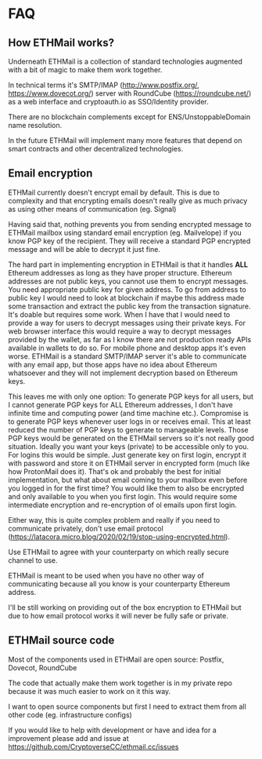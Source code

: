 # FAQ

## How ETHMail works?

Underneath ETHMail is a collection of standard technologies augmented with a bit of magic to make them work together.

In technical terms it's SMTP/IMAP (http://www.postfix.org/, https://www.dovecot.org/) server with RoundCube (https://roundcube.net/) as a web interface and cryptoauth.io as SSO/Identity provider.

There are no blockchain complements except for ENS/UnstoppableDomain name resolution.

In the future ETHMail will implement many more features that depend on smart contracts and other decentralized technologies.

## Email encryption

ETHMail currently doesn't encrypt email by default. This is due to complexity and that encrypting emails doesn't really give as much privacy as using other means of communication (eg. Signal)

Having said that, nothing prevents you from sending encrypted message to ETHMail mailbox using standard email encryption (eg. Mailvelope) if you know PGP key of the recipient. They will receive a standard PGP encrypted message and will be able to decrypt it just fine.

The hard part in implementing encryption in ETHMail is that it handles **ALL** Ethereum addresses as long as they have proper structure. Ethereum addresses are not public keys, you cannot use them to encrypt messages. You need appropriate public key for given address. To go from address to public key I would need to look at blockchain if maybe this address made some transaction and extract the public key from the transaction signature. It's doable but requires some work. When I have that I would need to provide a way for users to decrypt messages using their private keys. For web browser interface this would require a way to decrypt messages provided by the wallet, as far as I know there are not production ready APIs available in wallets to do so.
For mobile phone and desktop apps it's even worse. ETHMail is a standard SMTP/IMAP server it's able to communicate with any email app, but those apps have no idea about Ethereum whatsoever and they will not implement decryption based on Ethereum keys.

This leaves me with only one option: To generate PGP keys for all users, but I cannot generate PGP keys for ALL Ethereum addresses, I don't have infinite time and computing power (and time machine etc.).
Compromise is to generate PGP keys whenever user logs in or receives email. This at least reduced the number of PGP keys to generate to manageable levels.
Those PGP keys would be generated on the ETHMail servers so it's not really good situation. Ideally you want your keys (private) to be accessible only to you. For logins this would be simple. Just generate key on first login, encrypt it with password and store it on ETHMail server in encrypted form (much like how ProtonMail does it). That's ok and probably the best for initial implementation, but what about email coming to your mailbox even before you logged in for the first time? You would like them to also be encrypted and only available to you when you first login. This would require some intermediate encryption and re-encryption of ol emails upon first login.

Either way, this is quite complex problem and really if you need to communicate privately, don't use email protocol (https://latacora.micro.blog/2020/02/19/stop-using-encrypted.html).

Use ETHMail to agree with your counterparty on which really secure channel to use.

ETHMail is meant to be used when you have no other way of communicating because all you know is your counterparty Ethereum address.

I'll be still working on providing out of the box encryption to ETHMail but due to how email protocol works it will never be fully safe or private.

## ETHMail source code

Most of the components used in ETHMail are open source: Postfix, Dovecot, RoundCube

The code that actually make them work together is in my private repo because it was much easier to work on it this way.

I want to open source components but first I need to extract them from all other code (eg. infrastructure configs)

If you would like to help with development or have and idea for a improvement please add and issue at https://github.com/CryptoverseCC/ethmail.cc/issues

